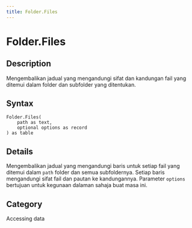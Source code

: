 ```yaml
---
title: Folder.Files
---
```


# Folder.Files


## Description

Mengembalikan jadual yang mengandungi sifat dan kandungan fail yang ditemui dalam folder dan subfolder yang ditentukan.


## Syntax

```powerquery
Folder.Files(
    path as text,
    optional options as record
) as table
```


## Details

Mengembalikan jadual yang mengandungi baris untuk setiap fail yang ditemui dalam <code>path</code> folder dan semua subfoldernya. Setiap baris mengandungi sifat fail dan pautan ke kandungannya. Parameter <code>options</code> bertujuan untuk kegunaan dalaman sahaja buat masa ini.



## Category
Accessing data
